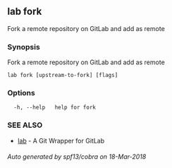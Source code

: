 ## lab fork

Fork a remote repository on GitLab and add as remote

### Synopsis

Fork a remote repository on GitLab and add as remote

```
lab fork [upstream-to-fork] [flags]
```

### Options

```
  -h, --help   help for fork
```

### SEE ALSO

* [lab](index.md)	 - A Git Wrapper for GitLab

###### Auto generated by spf13/cobra on 18-Mar-2018
